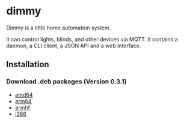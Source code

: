 # dimmy
Dimmy is a little home automation system.

It can control lights, blinds, and other devices via MQTT.
It contains a daemon, a CLI client, a JSON API and a web interface.


## Installation
### Download .deb packages (Version 0.3.1)

* [amd64](http://deb.flupps.net/pool/main/d/dimmy/dimmy_0.3.1_amd64.deb)
* [arm64](http://deb.flupps.net/pool/main/d/dimmy/dimmy_0.3.1_arm64.deb)
* [armhf](http://deb.flupps.net/pool/main/d/dimmy/dimmy_0.3.1_armhf.deb)
* [i386](http://deb.flupps.net/pool/main/d/dimmy/dimmy_0.3.1_i386.deb)

